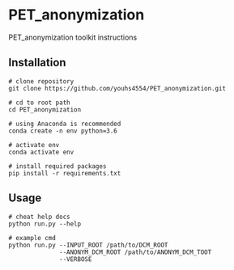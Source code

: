 # PET_anonymization

PET_anonymization toolkit instructions


## Installation

```
# clone repository
git clone https://github.com/youhs4554/PET_anonymization.git

# cd to root path
cd PET_anonymization

# using Anaconda is recommended
conda create -n env python=3.6

# activate env
conda activate env

# install required packages
pip install -r requirements.txt
```

## Usage

```
# cheat help docs
python run.py --help

# example cmd
python run.py --INPUT_ROOT /path/to/DCM_ROOT
              --ANONYM_DCM_ROOT /path/to/ANONYM_DCM_TOOT
              --VERBOSE
```
